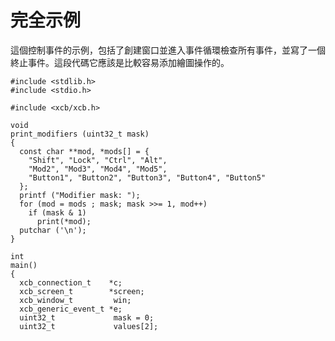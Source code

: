 完全示例
===

這個控制事件的示例，包括了創建窗口並進入事件循環檢查所有事件，並寫了一個終止事件。這段代碼它應該是比較容易添加繪圖操作的。

    #include <stdlib.h>
    #include <stdio.h>

    #include <xcb/xcb.h>

    void
    print_modifiers (uint32_t mask)
    {
      const char **mod, *mods[] = {
        "Shift", "Lock", "Ctrl", "Alt",
        "Mod2", "Mod3", "Mod4", "Mod5",
        "Button1", "Button2", "Button3", "Button4", "Button5"
      };
      printf ("Modifier mask: ");
      for (mod = mods ; mask; mask >>= 1, mod++)
        if (mask & 1)
          print(*mod);
      putchar ('\n');
    }

    int
    main()
    {
      xcb_connection_t    *c;
      xcb_screen_t        *screen;
      xcb_window_t         win;
      xcb_generic_event_t *e;
      uint32_t             mask = 0;
      uint32_t             values[2];
